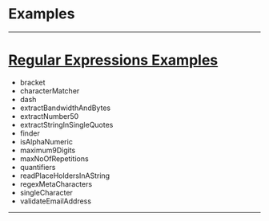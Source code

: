 # Examples
------
# [Regular Expressions Examples](src/test/java/com/ab/RegexExpressions.java)
* bracket
* characterMatcher
* dash
* extractBandwidthAndBytes
* extractNumber50
* extractStringInSingleQuotes
* finder
* isAlphaNumeric
* maximum9Digits
* maxNoOfRepetitions
* quantifiers
* readPlaceHoldersInAString
* regexMetaCharacters
* singleCharacter
* validateEmailAddress
------